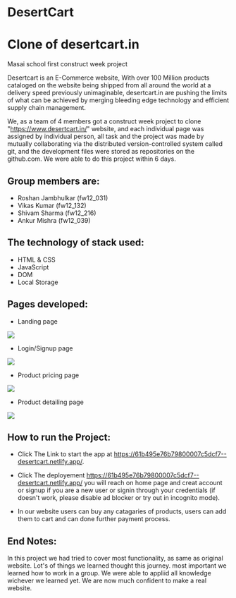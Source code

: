 # DesertCart

 # Clone of desertcart.in
 Masai school first construct week project

 Desertcart is an E-Commerce website, With over 100 Million products cataloged on the website being shipped from all around the world at a delivery speed previously unimaginable, desertcart.in are pushing the limits of what can be achieved by merging bleeding edge technology and efficient supply chain management.

 We, as a team of 4 members got a construct week project to clone "https://www.desertcart.in/" website, and each individual page was assigned by individual person, all task and the project was made by mutually collaborating via the distributed version-controlled system called git, and the development files were stored as repositories on the github.com. We were able to do this project within 6 days.

## Group members are:
 - Roshan Jambhulkar (fw12_031)
 - Vikas Kumar (fw12_132)
 - Shivam Sharma (fw12_216)
 - Ankur Mishra (fw12_039)

 ## The technology of stack used:
- HTML & CSS
- JavaScript
- DOM
- Local Storage

## Pages developed:
- Landing page 

<img src='https://cdn.hashnode.com/res/hashnode/image/upload/v1633255370122/Vpk1xymDv.png?auto=compress,format&format=webp'>

- Login/Signup page

<img src='https://cdn.hashnode.com/res/hashnode/image/upload/v1633258337913/_664GQCGz.png?auto=compress,format&format=webp'>

- Product pricing page

<img src='https://cdn.hashnode.com/res/hashnode/image/upload/v1633256887546/V81_CAeH5.png?auto=compress,format&format=webp'>

- Product detailing page

<img src='https://cdn.hashnode.com/res/hashnode/image/upload/v1633257190620/DZfryESX7.png?auto=compress,format&format=webp'>

## How to run the Project:

- Click The Link to start the app at https://61b495e76b79800007c5dcf7--desertcart.netlify.app/.

- Click  The deployement https://61b495e76b79800007c5dcf7--desertcart.netlify.app/ you will reach on home page and creat account or signup if you are a new user or signin through your credentials (if doesn't work, please disable ad blocker or try out in incognito mode).
- In our website users can buy any catagaries of products, users can add them to cart and can done further payment process.


## End Notes:
In this project we had tried to cover most functionality, as same as original website. Lot's of things we learned thought this journey.
most important we learned how to work in a group. We were able to appliid all knowledge wichever we learned yet. We are now much confident to make a real website.     



